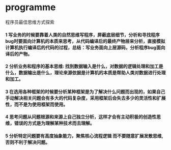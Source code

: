 # programme
程序员最佳思维方式探索
#### 1 写业务的时候要靠着人类的自然思维写程序，屏蔽底层细节，分析和寻找程序bug时要面向计算机的本质来思考，从代码编译后的最终产物层来分析，直接模拟计算机执行编译后的代码的过程，总结：写业务面向上层源码，分析程序bug面向译后的产物。 ####

#### 2 分析业务和程序的基本思维: 找到数据输入是什么，对数据的逻辑处理和加工是什么，数据输出是什么，理论来源依据是计算机的本质是帮助人类对数据进行处理和加工。 ####

#### 3 在选用各种框架的时候要分析某种框架是为了解决什么问题而出现的，如果自己手动解决相关问题会有多大的代码复杂度，采用框架后会失去多少的灵活性和扩展性，而不是为使用框架而使用。 ####

#### 4 思考问题从问题根源和来源上自己独立分析，这样才会有主动积极的创造性思维，错误的方式是为理解某种技术而去理解。 ####

#### 5 分析特定问题要有高度抽象能力，聚焦核心流程逻辑 而不要随意扩展发散思维,否则不利于解决问题。 ####
